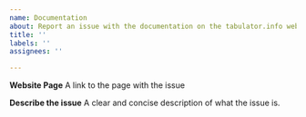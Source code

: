 ```yaml
---
name: Documentation
about: Report an issue with the documentation on the tabulator.info website
title: ''
labels: ''
assignees: ''

---
```


**Website Page**
A link to the page with the issue

**Describe the issue**
A clear and concise description of what the issue is.
